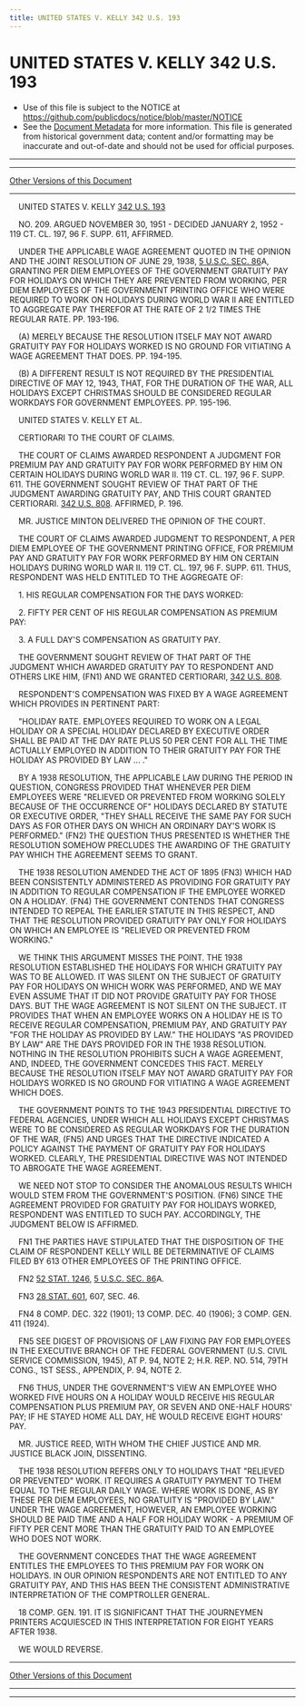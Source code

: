 ```yaml
---
title: UNITED STATES V. KELLY 342 U.S. 193
---
```


# UNITED STATES V. KELLY 342 U.S. 193

* Use of this file is subject to the NOTICE at https://github.com/publicdocs/notice/blob/master/NOTICE
* See the [Document Metadata](../../../index.md) for more information.
  This file is generated from historical government data; content and/or formatting may be inaccurate and out-of-date and should not be used for official purposes.

----------
----------

[Other Versions of this Document](https://publicdocs.github.io/go/links?ns=uslm-x&ref=%2Fus%2Fcourts%2Fscotus%2FusReporter%2F342%2F193)

----------

    UNITED STATES V. KELLY [342 U.S. 193][/us/courts/scotus/usReporter/342/193]

    NO. 209.  ARGUED NOVEMBER 30, 1951 - DECIDED JANUARY 2, 1952 - 119 CT. CL. 197, 96 F. SUPP. 611, AFFIRMED.

    UNDER THE APPLICABLE WAGE AGREEMENT QUOTED IN THE OPINION AND THE JOINT RESOLUTION OF JUNE 29, 1938, [5 U.S.C. SEC. 86][/us/usc/t5/s86]A, GRANTING PER DIEM EMPLOYEES OF THE GOVERNMENT GRATUITY PAY FOR HOLIDAYS ON WHICH THEY ARE PREVENTED FROM WORKING, PER DIEM EMPLOYEES OF THE GOVERNMENT PRINTING OFFICE WHO WERE REQUIRED TO WORK ON HOLIDAYS DURING WORLD WAR II ARE ENTITLED TO AGGREGATE PAY THEREFOR AT THE RATE OF 2 1/2 TIMES THE REGULAR RATE.  PP. 193-196.

    (A)  MERELY BECAUSE THE RESOLUTION ITSELF MAY NOT AWARD GRATUITY PAY FOR HOLIDAYS WORKED IS NO GROUND FOR VITIATING A WAGE AGREEMENT THAT DOES.  PP. 194-195.

    (B)  A DIFFERENT RESULT IS NOT REQUIRED BY THE PRESIDENTIAL DIRECTIVE OF MAY 12, 1943, THAT, FOR THE DURATION OF THE WAR, ALL HOLIDAYS EXCEPT CHRISTMAS SHOULD BE CONSIDERED REGULAR WORKDAYS FOR GOVERNMENT EMPLOYEES.  PP. 195-196.

    UNITED STATES V. KELLY ET AL.

    CERTIORARI TO THE COURT OF CLAIMS.

    THE COURT OF CLAIMS AWARDED RESPONDENT A JUDGMENT FOR PREMIUM PAY AND GRATUITY PAY FOR WORK PERFORMED BY HIM ON CERTAIN HOLIDAYS DURING WORLD WAR II.  119 CT. CL. 197, 96 F. SUPP. 611.  THE GOVERNMENT SOUGHT REVIEW OF THAT PART OF THE JUDGMENT AWARDING GRATUITY PAY, AND THIS COURT GRANTED CERTIORARI.  [342 U.S. 808][/us/courts/scotus/usReporter/342/808].  AFFIRMED, P. 196.

    MR. JUSTICE MINTON DELIVERED THE OPINION OF THE COURT.

    THE COURT OF CLAIMS AWARDED JUDGMENT TO RESPONDENT, A PER DIEM EMPLOYEE OF THE GOVERNMENT PRINTING OFFICE, FOR PREMIUM PAY AND GRATUITY PAY FOR WORK PERFORMED BY HIM ON CERTAIN HOLIDAYS DURING WORLD WAR II.  119 CT. CL. 197, 96 F. SUPP. 611.  THUS, RESPONDENT WAS HELD ENTITLED TO THE AGGREGATE OF:

    1.  HIS REGULAR COMPENSATION FOR THE DAYS WORKED:

    2.  FIFTY PER CENT OF HIS REGULAR COMPENSATION AS PREMIUM PAY:

    3.  A FULL DAY'S COMPENSATION AS GRATUITY PAY.

    THE GOVERNMENT SOUGHT REVIEW OF THAT PART OF THE JUDGMENT WHICH AWARDED GRATUITY PAY TO RESPONDENT AND OTHERS LIKE HIM, (FN1) AND WE GRANTED CERTIORARI, [342 U.S. 808][/us/courts/scotus/usReporter/342/808].

    RESPONDENT'S COMPENSATION WAS FIXED BY A WAGE AGREEMENT WHICH PROVIDES IN PERTINENT PART:

    "HOLIDAY RATE.  EMPLOYEES REQUIRED TO WORK ON A LEGAL HOLIDAY OR A SPECIAL HOLIDAY DECLARED BY EXECUTIVE ORDER SHALL BE PAID AT THE DAY RATE PLUS 50 PER CENT FOR ALL THE TIME ACTUALLY EMPLOYED IN ADDITION TO THEIR GRATUITY PAY FOR THE HOLIDAY AS PROVIDED BY LAW  ...  ."

    BY A 1938 RESOLUTION, THE APPLICABLE LAW DURING THE PERIOD IN QUESTION, CONGRESS PROVIDED THAT WHENEVER PER DIEM EMPLOYEES WERE "RELIEVED OR PREVENTED FROM WORKING SOLELY BECAUSE OF THE OCCURRENCE OF" HOLIDAYS DECLARED BY STATUTE OR EXECUTIVE ORDER, "THEY SHALL RECEIVE THE SAME PAY FOR SUCH DAYS AS FOR OTHER DAYS ON WHICH AN ORDINARY DAY'S WORK IS PERFORMED."  (FN2)  THE QUESTION THUS PRESENTED IS WHETHER THE RESOLUTION SOMEHOW PRECLUDES THE AWARDING OF THE GRATUITY PAY WHICH THE AGREEMENT SEEMS TO GRANT.

    THE 1938 RESOLUTION AMENDED THE ACT OF 1895 (FN3) WHICH HAD BEEN CONSISTENTLY ADMINISTERED AS PROVIDING FOR GRATUITY PAY IN ADDITION TO REGULAR COMPENSATION IF THE EMPLOYEE WORKED ON A HOLIDAY.  (FN4)  THE GOVERNMENT CONTENDS THAT CONGRESS INTENDED TO REPEAL THE EARLIER STATUTE IN THIS RESPECT, AND THAT THE RESOLUTION PROVIDED GRATUITY PAY ONLY FOR HOLIDAYS ON WHICH AN EMPLOYEE IS "RELIEVED OR PREVENTED FROM WORKING."

    WE THINK THIS ARGUMENT MISSES THE POINT.  THE 1938 RESOLUTION ESTABLISHED THE HOLIDAYS FOR WHICH GRATUITY PAY WAS TO BE ALLOWED.  IT WAS SILENT ON THE SUBJECT OF GRATUITY PAY FOR HOLIDAYS ON WHICH WORK WAS PERFORMED, AND WE MAY EVEN ASSUME THAT IT DID NOT PROVIDE GRATUITY PAY FOR THOSE DAYS.  BUT THE WAGE AGREEMENT IS NOT SILENT ON THE SUBJECT.  IT PROVIDES THAT WHEN AN EMPLOYEE WORKS ON A HOLIDAY HE IS TO RECEIVE REGULAR COMPENSATION, PREMIUM PAY, AND GRATUITY PAY "FOR THE HOLIDAY AS PROVIDED BY LAW."  THE HOLIDAYS "AS PROVIDED BY LAW" ARE THE DAYS PROVIDED FOR IN THE 1938 RESOLUTION.  NOTHING IN THE RESOLUTION PROHIBITS SUCH A WAGE AGREEMENT, AND, INDEED, THE GOVERNMENT CONCEDES THIS FACT.  MERELY BECAUSE THE RESOLUTION ITSELF MAY NOT AWARD GRATUITY PAY FOR HOLIDAYS WORKED IS NO GROUND FOR VITIATING A WAGE AGREEMENT WHICH DOES.

    THE GOVERNMENT POINTS TO THE 1943 PRESIDENTIAL DIRECTIVE TO FEDERAL AGENCIES, UNDER WHICH ALL HOLIDAYS EXCEPT CHRISTMAS WERE TO BE CONSIDERED AS REGULAR WORKDAYS FOR THE DURATION OF THE WAR, (FN5) AND URGES THAT THE DIRECTIVE INDICATED A POLICY AGAINST THE PAYMENT OF GRATUITY PAY FOR HOLIDAYS WORKED.  CLEARLY, THE PRESIDENTIAL DIRECTIVE WAS NOT INTENDED TO ABROGATE THE WAGE AGREEMENT.

    WE NEED NOT STOP TO CONSIDER THE ANOMALOUS RESULTS WHICH WOULD STEM FROM THE GOVERNMENT'S POSITION.  (FN6)  SINCE THE AGREEMENT PROVIDED FOR GRATUITY PAY FOR HOLIDAYS WORKED, RESPONDENT WAS ENTITLED TO SUCH PAY.  ACCORDINGLY, THE JUDGMENT BELOW IS AFFIRMED.

    FN1  THE PARTIES HAVE STIPULATED THAT THE DISPOSITION OF THE CLAIM OF RESPONDENT KELLY WILL BE DETERMINATIVE OF CLAIMS FILED BY 613 OTHER EMPLOYEES OF THE PRINTING OFFICE.

    FN2  [52 STAT. 1246][/us/stat/52/1246], [5 U.S.C. SEC. 86][/us/usc/t5/s86]A.

    FN3  [28 STAT. 601][/us/stat/28/601], 607, SEC. 46.

    FN4  8 COMP. DEC. 322 (1901); 13 COMP. DEC. 40 (1906); 3 COMP. GEN. 411 (1924).

    FN5  SEE DIGEST OF PROVISIONS OF LAW FIXING PAY FOR EMPLOYEES IN THE EXECUTIVE BRANCH OF THE FEDERAL GOVERNMENT (U.S. CIVIL SERVICE COMMISSION, 1945), AT P. 94, NOTE 2; H.R. REP.  NO. 514, 79TH CONG., 1ST SESS., APPENDIX, P. 94, NOTE 2.

    FN6  THUS, UNDER THE GOVERNMENT'S VIEW AN EMPLOYEE WHO WORKED FIVE HOURS ON A HOLIDAY WOULD RECEIVE HIS REGULAR COMPENSATION PLUS PREMIUM PAY, OR SEVEN AND ONE-HALF HOURS' PAY; IF HE STAYED HOME ALL DAY, HE WOULD RECEIVE EIGHT HOURS' PAY.

    MR. JUSTICE REED, WITH WHOM THE CHIEF JUSTICE AND MR. JUSTICE BLACK JOIN, DISSENTING.

    THE 1938 RESOLUTION REFERS ONLY TO HOLIDAYS THAT "RELIEVED OR PREVENTED" WORK.  IT REQUIRES A GRATUITY PAYMENT TO THEM EQUAL TO THE REGULAR DAILY WAGE.  WHERE WORK IS DONE, AS BY THESE PER DIEM EMPLOYEES, NO GRATUITY IS "PROVIDED BY LAW."  UNDER THE WAGE AGREEMENT, HOWEVER, AN EMPLOYEE WORKING SHOULD BE PAID TIME AND A HALF FOR HOLIDAY WORK - A PREMIUM OF FIFTY PER CENT MORE THAN THE GRATUITY PAID TO AN EMPLOYEE WHO DOES NOT WORK.

    THE GOVERNMENT CONCEDES THAT THE WAGE AGREEMENT ENTITLES THE EMPLOYEES TO THIS PREMIUM PAY FOR WORK ON HOLIDAYS.  IN OUR OPINION RESPONDENTS ARE NOT ENTITLED TO ANY GRATUITY PAY, AND THIS HAS BEEN THE CONSISTENT ADMINISTRATIVE INTERPRETATION OF THE COMPTROLLER GENERAL.

    18 COMP. GEN. 191.  IT IS SIGNIFICANT THAT THE JOURNEYMEN PRINTERS ACQUIESCED IN THIS INTERPRETATION FOR EIGHT YEARS AFTER 1938.

    WE WOULD REVERSE.

----------

[Other Versions of this Document](https://publicdocs.github.io/go/links?ns=uslm-x&ref=%2Fus%2Fcourts%2Fscotus%2FusReporter%2F342%2F193)

----------
----------

[/us/courts/scotus/usReporter/342/193]: https://publicdocs.github.io/go/links?ns=uslm-x&ref=%2Fus%2Fcourts%2Fscotus%2FusReporter%2F342%2F193
[/us/usc/t5/s86]: https://publicdocs.github.io/go/links?ns=uslm&ref=%2Fus%2Fusc%2Ft5%2Fs86
[/us/courts/scotus/usReporter/342/808]: https://publicdocs.github.io/go/links?ns=uslm-x&ref=%2Fus%2Fcourts%2Fscotus%2FusReporter%2F342%2F808
[/us/courts/scotus/usReporter/342/808]: https://publicdocs.github.io/go/links?ns=uslm-x&ref=%2Fus%2Fcourts%2Fscotus%2FusReporter%2F342%2F808
[/us/stat/52/1246]: https://publicdocs.github.io/go/links?ns=uslm&ref=%2Fus%2Fstat%2F52%2F1246
[/us/usc/t5/s86]: https://publicdocs.github.io/go/links?ns=uslm&ref=%2Fus%2Fusc%2Ft5%2Fs86
[/us/stat/28/601]: https://publicdocs.github.io/go/links?ns=uslm&ref=%2Fus%2Fstat%2F28%2F601


